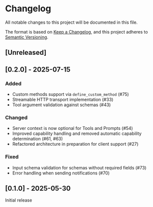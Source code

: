 # Changelog

All notable changes to this project will be documented in this file.

The format is based on [Keep a Changelog](https://keepachangelog.com/en/1.1.0/),
and this project adheres to [Semantic Versioning](https://semver.org/spec/v2.0.0.html).

## [Unreleased]

## [0.2.0] - 2025-07-15

### Added

- Custom methods support via `define_custom_method` (#75)
- Streamable HTTP transport implementation (#33)
- Tool argument validation against schemas (#43)

### Changed

- Server context is now optional for Tools and Prompts (#54)
- Improved capability handling and removed automatic capability determination (#61, #63)
- Refactored architecture in preparation for client support (#27)

### Fixed

- Input schema validation for schemas without required fields (#73)
- Error handling when sending notifications (#70)

## [0.1.0] - 2025-05-30

Initial release
